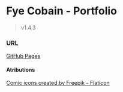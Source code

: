 # Fye Cobain - Portfolio
> v1.4.3

### URL
[GitHub Pages](https://fyecobain.github.io/)

#### Atributions
<a href="https://www.flaticon.com/free-icons/comic" rel="noopener noreferrer" title="comic icons">Comic icons created by Freepik - Flaticon</a>